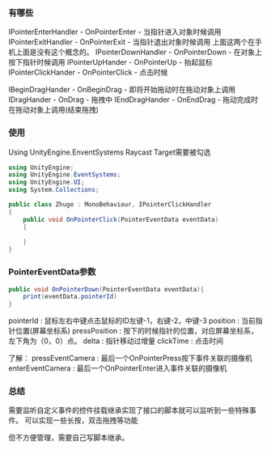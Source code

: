 ### 有哪些
IPointerEnterHandler - OnPointerEnter - 当指针进入对象时候调用
IPointerExitHandler - OnPointerExit - 当指针退出对象时候调用
上面这两个在手机上面是没有这个概念的。
IPointerDownHandler - OnPointerDown - 在对象上按下指针时候调用
IPointerUpHander - OnPointerUp - 抬起鼠标
IPointerClickHander - OnPointerClick - 点击时候

IBeginDragHander - OnBeginDrag - 即将开始拖动时在拖动对象上调用
IDragHander - OnDrag - 拖拽中
IEndDragHander - OnEndDrag - 拖动完成时在拖动对象上调用(结束拖拽)

### 使用
Using UnityEngine.EnventSystems
Raycast Target需要被勾选
```C#
using UnityEngine;
using UnityEngine.EventSystems;
using UnityEngine.UI;
using System.Collections;

public class Zhuge : MonoBehaviour, IPointerClickHandler
{
    public void OnPointerClick(PointerEventData eventData)
    {
	    
    }
}
```

### PointerEventData参数
```C#
public void OnPointerDown(PointerEventData eventData){
	print(eventData.pointerId)
}
```
pointerId : 鼠标左右中键点击鼠标的ID左键-1，右键-2，中键-3
position : 当前指针位置(屏幕坐标系)
pressPosition : 按下的时候指针的位置，对应屏幕坐标系，左下角为（0，0）点。
delta : 指针移动过增量
clickTime : 点击时间

了解：
pressEventCamera : 最后一个OnPointerPress按下事件关联的摄像机
enterEventCamera : 最后一个OnPointerEnter进入事件关联的摄像机

### 总结
需要监听自定义事件的控件挂载继承实现了接口的脚本就可以监听到一些特殊事件。
可以实现一些长按，双击拖拽等功能

但不方便管理，需要自己写脚本继承。
